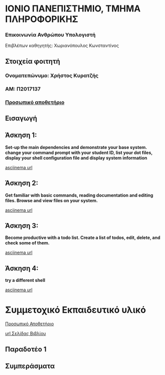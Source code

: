 # ΙΟΝΙΟ ΠΑΝΕΠΙΣΤΗΜΙΟ, ΤΜΗΜΑ ΠΛΗΡΟΦΟΡΙΚΗΣ 

### Επικοινωνία Ανθρώπου Υπολογιστή  
Επιβλέπων καθηγητής: Χωριανόπουλος Κωνσταντίνος 

## Στοιχεία φοιτητή 
### Ονοματεπώνυμο: Χρήστος Κυρατζής 
### ΑΜ: Π2017137

### [Προσωπικό αποθετήριο](https://github.com/ChisKyratzis/hci)

## Εισαγωγή



## Άσκηση 1:

**Set-up the main dependencies and demonstrate your base system. change your command prompt with your student ID, list your dot files, display your shell configuration file and display system information**

[asciinema url]()



## Άσκηση 2: 

**Get familiar with basic commands, reading documentation and editing files. Browse and view files on your system.**

[asciinema url]()


## Άσκηση 3:

**Become productive with a todo list. Create a list of todos, edit, delete, and check some of them.**

[asciinema url]()


## Άσκηση 4:

**try a different shell**

[asciinema url]()








# Συμμετοχικό Εκπαιδευτικό υλικό

[Προσωπικό Αποθετήριο](https://github.com/ChrisKyratzis)

[url Σελίδας Βιβλίου](https://github.com/ChrisKyratzis/gr)

## Παραδοτέο 1


## Συμπεράσματα 


